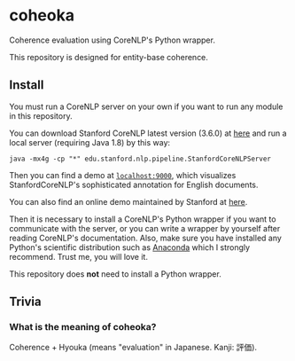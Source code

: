 # coheoka
Coherence evaluation using CoreNLP's Python wrapper.

This repository is designed for entity-base coherence.

## Install
You must run a CoreNLP server on your own if you want to run any module in this repository.

You can download Stanford CoreNLP latest version (3.6.0) at [here](http://stanfordnlp.github.io/CoreNLP/download.html) and run a local server (requiring Java 1.8) by this way:

```
java -mx4g -cp "*" edu.stanford.nlp.pipeline.StanfordCoreNLPServer
```

Then you can find a demo at [`localhost:9000`](http://localhost:9000/), which visualizes StanfordCoreNLP's sophisticated annotation for English documents.

You can also find an online demo maintained by Stanford at [here](http://corenlp.run/).

Then it is necessary to install a CoreNLP's Python wrapper if you want to communicate with the server, or you can write a wrapper by yourself after reading CoreNLP's documentation. Also, make sure you have installed any Python's scientific distribution such as [Anaconda](https://www.continuum.io/downloads) which I strongly recommend. Trust me, you will love it.

This repository does **not** need to install a Python wrapper.

## Trivia
### What is the meaning of coheoka?
Coherence + Hyouka (means "evaluation" in Japanese. Kanji: 評価).
